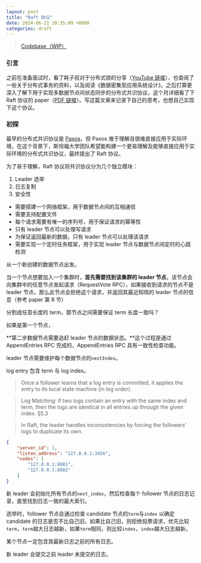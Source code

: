 ```yaml
---
layout: post
title: "Raft 协议"
date: 2024-06-21 20:35:09 +0800
categories: draft 
---
```


> [Codebase（WIP）](https://github.com/xdsdmg/raft)

### **引言**

之前在准备面试时，看了耗子叔对于分布式锁的分享（[YouTube 链接](https://www.youtube.com/watch?v=vFW1U1vimVs)）、也查阅了一些关于分布式事务的资料，以及阅读《数据密集型应用系统设计》。之后打算更深入了解下用于实现多数据节点间状态同步的分布式共识协议，这个月详细看了下 Raft 协议的 paper（[PDF 链接](https://raft.github.io/raft.pdf)）。写这篇文章来记录下自己的思考，也想自己实现下这个协议。

### **初探**

最早的分布式共识协议是 [Paxos](https://zh.wikipedia.org/wiki/Paxos%E7%AE%97%E6%B3%95)，但 Paxos 难于理解且很难直接应用于实际环境，在这个背景下，斯坦福大学团队希望能构建一个更易理解及能够直接应用于实际环境的分布式共识协议，最终提出了 Raft 协议。

为了易于理解，Raft 协议将共识协议分为几个独立模块：

1. Leader 选举
2. 日志复制
3. 安全性

- 需要搭建一个网络框架，用于数据节点间的互相通信
- 需要支持配置文件
- 每个请求需要有唯一的序列号，用于保证请求的幂等性
- 只有 leader 节点可以处理写请求
- 为保证返回最新的数据，只有 leader 节点可以处理读请求
- 需要实现一个定时任务框架，用于实现 leader 节点与数据节点间定时的心跳检测

从一个新创建的数据节点出发。

当一个节点想要加入一个集群时，**首先需要找到该集群的 leader 节点**，该节点会向集群中的任意节点发起请求（RequestVote RPC），如果接收到请求的节点不是 leader 节点，那么此节点会拒绝这个请求，并返回其最近知晓的 leader 节点的信息（参考 paper 第 8 节）

分割成任意长度的 term，那节点之间需要保证 term 长度一致吗？

如果是第一个节点，

**第二步数据节点需要追赶 leader 节点的数据状态。**这个过程是通过 AppendEntries RPC 完成的，AppendEntries RPC 具有一致性检查功能。

leader 节点需要维护每个数据节点的`nextIndex`。

log entry 包含 term 与 log index。

> Once a follower learns that a log entry is committed, it applies the entry to its local state machine (in log order).

> Log Matching: if two logs contain an entry with the same index and term, then the logs are identical in all entries up through the given index. §5.3

> In Raft, the leader handles inconsistencies by forcing the followers' logs to duplicate its own.

``` json 
{
    "server_id": 1,
    "listen_address": "127.0.0.1:3456",
    "nodes": [
        "127.0.0.1:8081",
        "127.0.0.1:8082"
    ]
}
```

新 leader 会初始化所有节点的`next_index`，然后检查每个 follower 节点的日志记录，直至找到日志一致的最大索引。

选举时，follower 节点会通过检查 candidate 节点的`term`与`index` 以确定 candidate 的日志是否不比自己旧，如果比自己旧，则拒绝投票请求，优先比较`term`，`term`越大日志越新，如果`term`相同，则比较`index`，`index`越大日志越新。

某个节点一定包含其最新日志之前的所有日志。

新 leader 会提交之前 leader 未提交的日志。

